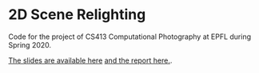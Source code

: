 # 2D Scene Relighting

Code for the project of CS413 Computational Photography at EPFL during Spring 2020.

[The slides are available here](https://docs.google.com/presentation/d/1voqFg5C423beu2QcHX0ZC3_lihnOou5J3-bTU8Ocn6M/edit?usp=sharing) [and the report here.](https://www.overleaf.com/project/5e551e394afdc30001e0e28a).
